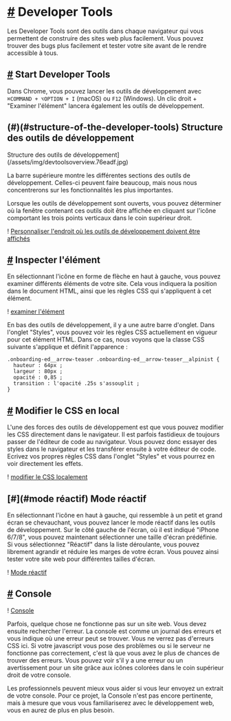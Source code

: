 [#](#developer-tools) Developer Tools
=====================================

Les Developer Tools sont des outils dans chaque navigateur qui vous permettent de construire des sites web plus facilement. Vous pouvez trouver des bugs plus facilement et tester votre site avant de le rendre accessible à tous.

[#](#developer-tools-start) Start Developer Tools
-----------------------------------------------------

Dans Chrome, vous pouvez lancer les outils de développement avec `⌘COMMAND + ⌥OPTION + I` (macOS) ou `F12` (Windows). Un clic droit + "Examiner l'élément" lancera également les outils de développement.

(#)(#structure-of-the-developer-tools) Structure des outils de développement
-----------------------------------------------------------

Structure des outils de développement] (/assets/img/devtoolsoverview.76eadf.jpg)

La barre supérieure montre les différentes sections des outils de développement. Celles-ci peuvent faire beaucoup, mais nous nous concentrerons sur les fonctionnalités les plus importantes.

Lorsque les outils de développement sont ouverts, vous pouvez déterminer où la fenêtre contenant ces outils doit être affichée en cliquant sur l'icône comportant les trois points verticaux dans le coin supérieur droit.

! [Personnaliser l'endroit où les outils de développement doivent être affichés](/assets/img/adjustsideofdock.b3c0bf70.png)

[#](#element-inspect) Inspecter l'élément
---------------------------------------------

En sélectionnant l'icône en forme de flèche en haut à gauche, vous pouvez examiner différents éléments de votre site. Cela vous indiquera la position dans le document HTML, ainsi que les règles CSS qui s'appliquent à cet élément.

! [examiner l'élément](/assets/img/inspectelement.12db09d5.png)

En bas des outils de développement, il y a une autre barre d'onglet. Dans l'onglet "Styles", vous pouvez voir les règles CSS actuellement en vigueur pour cet élément HTML. Dans ce cas, nous voyons que la classe CSS suivante s'applique et définit l'apparence :

    .onboarding-ed__arrow-teaser .onboarding-ed__arrow-teaser__alpinist {
      hauteur : 64px ;
      largeur : 80px ;
      opacité : 0,85 ;
      transition : l'opacité .25s s'assouplit ;
    }
    

[#](#css-local-edit) Modifier le CSS en local
-----------------------------------------------

L'une des forces des outils de développement est que vous pouvez modifier les CSS directement dans le navigateur. Il est parfois fastidieux de toujours passer de l'éditeur de code au navigateur. Vous pouvez donc essayer des styles dans le navigateur et les transférer ensuite à votre éditeur de code. Ecrivez vos propres règles CSS dans l'onglet "Styles" et vous pourrez en voir directement les effets.

! [modifier le CSS localement](/assets/img/manipulatecss.6737ddb1.png)

[#](#mode réactif) Mode réactif
-------------------------------------

En sélectionnant l'icône en haut à gauche, qui ressemble à un petit et grand écran se chevauchant, vous pouvez lancer le mode réactif dans les outils de développement. Sur le côté gauche de l'écran, où il est indiqué "iPhone 6/7/8", vous pouvez maintenant sélectionner une taille d'écran prédéfinie. Si vous sélectionnez "Réactif" dans la liste déroulante, vous pouvez librement agrandir et réduire les marges de votre écran. Vous pouvez ainsi tester votre site web pour différentes tailles d'écran.

! [Mode réactif](/assets/img/responsivemode.461475f0.png)

[#](#console) Console
---------------------

! [Console](/assets/img/console.3cb1720b.png)

Parfois, quelque chose ne fonctionne pas sur un site web. Vous devez ensuite rechercher l'erreur. La console est comme un journal des erreurs et vous indique où une erreur peut se trouver. Vous ne verrez pas d'erreurs CSS ici. Si votre javascript vous pose des problèmes ou si le serveur ne fonctionne pas correctement, c'est là que vous avez le plus de chances de trouver des erreurs. Vous pouvez voir s'il y a une erreur ou un avertissement pour un site grâce aux icônes colorées dans le coin supérieur droit de votre console.

Les professionnels peuvent mieux vous aider si vous leur envoyez un extrait de votre console. Pour ce projet, la Console n'est pas encore pertinente, mais à mesure que vous vous familiariserez avec le développement web, vous en aurez de plus en plus besoin.
